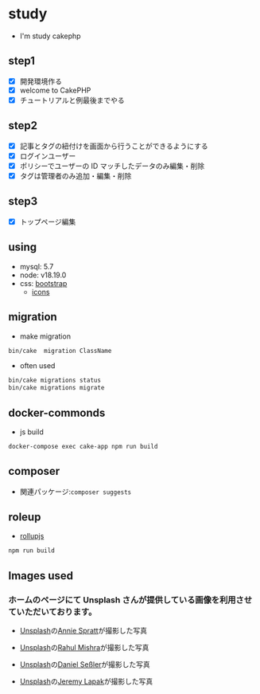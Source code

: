 # study

- I'm study cakephp

## step1

- [x] 開発環境作る
- [x] welcome to CakePHP
- [x] チュートリアルと例最後までやる

## step2

- [x] 記事とタグの紐付けを画面から行うことができるようにする
- [x] ログインユーザー
- [x] ポリシーでユーザーの ID マッチしたデータのみ編集・削除
- [x] タグは管理者のみ追加・編集・削除

## step3

- [x] トップページ編集

## using

- mysql: 5.7
- node: v18.19.0
- css: [bootstrap](https://getbootstrap.jp/)
  - [icons](https://icons.getbootstrap.jp/)

## migration

- make migration

```sh
bin/cake  migration ClassName
```

- often used

```sh
bin/cake migrations status
bin/cake migrations migrate
```

## docker-commonds

- js build

```sh
docker-compose exec cake-app npm run build
```

## composer

- 関連パッケージ:`composer suggests`

## roleup

- [rollupjs](https://rollupjs.org/)

```sh
npm run build
```

## Images used

### ホームのページにて Unsplash さんが提供している画像を利用させていただいております。

- <a href="https://unsplash.com/ja/%E5%86%99%E7%9C%9F/%E8%8C%B6%E8%89%B2%E3%81%AE%E6%9C%A8%E8%A3%BD%E3%83%86%E3%83%BC%E3%83%96%E3%83%AB%E3%81%AB%E9%BB%92%E3%81%84%E3%83%95%E3%83%A9%E3%83%83%E3%83%88%E3%82%B9%E3%82%AF%E3%83%AA%E3%83%BC%E3%83%B3%E3%82%B3%E3%83%B3%E3%83%94%E3%83%A5%E3%83%BC%E3%82%BF%E3%83%BC%E3%83%A2%E3%83%8B%E3%82%BF%E3%83%BC-wgivdx9dBdQ?utm_content=creditCopyText&utm_medium=referral&utm_source=unsplash">Unsplash</a>の<a href="https://unsplash.com/ja/@anniespratt?utm_content=creditCopyText&utm_medium=referral&utm_source=unsplash">Annie Spratt</a>が撮影した写真

- <a href="https://unsplash.com/ja/%E5%86%99%E7%9C%9F/%E6%9C%BA%E3%81%AE%E4%B8%8A%E3%81%AB%E7%BD%AE%E3%81%8B%E3%82%8C%E3%81%9F%E3%82%B3%E3%83%B3%E3%83%94%E3%83%A5%E3%83%BC%E3%82%BF%E3%83%BC%E3%83%A2%E3%83%8B%E3%82%BF%E3%83%BC-7vNPUkY3gg4?utm_content=creditCopyText&utm_medium=referral&utm_source=unsplash">Unsplash</a>の<a href="https://unsplash.com/ja/@rahuulmiishra?utm_content=creditCopyText&utm_medium=referral&utm_source=unsplash">Rahul Mishra</a>が撮影した写真

- <a href="https://unsplash.com/ja/%E5%86%99%E7%9C%9F/%E9%81%A0%E3%81%8F%E3%81%AB%E9%9D%92%E3%81%84%E3%83%86%E3%83%B3%E3%83%88%E3%81%8C%E8%A6%8B%E3%81%88%E3%82%8B%E8%8A%9D%E7%94%9F%E3%81%AE%E3%83%95%E3%82%A3%E3%83%BC%E3%83%AB%E3%83%89-0MjapO_5WP0?utm_content=creditCopyText&utm_medium=referral&utm_source=unsplash">Unsplash</a>の<a href="https://unsplash.com/ja/@danielsessler?utm_content=creditCopyText&utm_medium=referral&utm_source=unsplash">Daniel Seßler</a>が撮影した写真

- <a href="https://unsplash.com/ja/%E5%86%99%E7%9C%9F/%E6%98%BC%E9%96%93%E4%B8%98%E3%81%AE%E4%B8%8A%E3%82%92%E8%B5%B0%E3%82%8B%E4%BA%BA-CVvFVQ_-oUg?utm_content=creditCopyText&utm_medium=referral&utm_source=unsplash">Unsplash</a>の<a href="https://unsplash.com/ja/@jeremy_justin?utm_content=creditCopyText&utm_medium=referral&utm_source=unsplash">Jeremy Lapak</a>が撮影した写真
